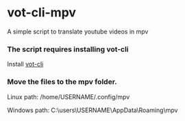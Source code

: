 # vot-cli-mpv
A simple script to translate youtube videos in mpv

### The script requires installing vot-cli
Install [vot-cli](https://github.com/FOSWLY/vot-cli)

### Move the files to the mpv folder.
Linux path: /home/USERNAME/.config/mpv

Windows path: C:\users\USERNAME\AppData\Roaming\mpv
